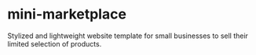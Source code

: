 # mini-marketplace
Stylized and lightweight website template for small businesses to sell their limited selection of products.
